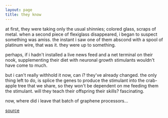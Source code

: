 ```yaml
---
layout: page
title: they know
---
```


at first, they were taking only the usual shinnies; colored glass, scraps of metal.
when a second piece of flexiglass disappeared, i began to suspect something was amiss.
the instant i saw one of them abscond with a spool of platinum wire, that was it.
they were up to something.

perhaps, if i hadn't installed a live news feed and a net terminal on their nook, supplementing their diet with neuronal growth stimulants wouldn't have come to much.

but i can't really withhold it now, can i?
they've already changed.
the only thing left to do, is splice the genes to produce the stimulant into the crab-apple tree that we share, so they won't be dependent on me feeding them the stimulant.
will they teach their offspring their skills?
fascinating.

now, where did i leave that batch of graphene processors...

[source](https://www.instagram.com/p/CF0ILA-g2Si)
